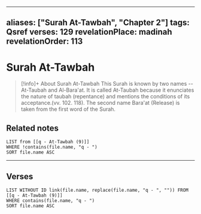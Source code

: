 
---
aliases: ["Surah At-Tawbah", "Chapter 2"]
tags: Qsref
verses: 129
revelationPlace: madinah
revelationOrder: 113
---

# Surah At-Tawbah

> [!info]+ About Surah At-Tawbah
> This Surah is known by two names -- At-Taubah and Al-Bara'at. It is called At-Taubah because it enunciates the nature of taubah (repentance) and mentions the conditions of its acceptance.(vv. 102. 118). The second name Bara'at (Release) is taken from the first word of the Surah.

## Related notes
```dataview
LIST from [[q - At-Tawbah (9)]]
WHERE !contains(file.name, "q - ")
SORT file.name ASC
```

---

## Verses
```dataview
LIST WITHOUT ID link(file.name, replace(file.name, "q - ", "")) FROM [[q - At-Tawbah (9)]]
WHERE contains(file.name, "q - ")
SORT file.name ASC
```

